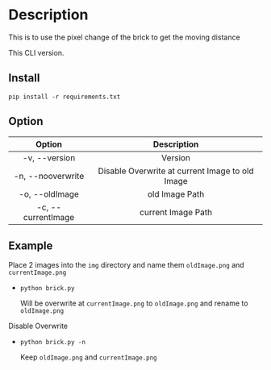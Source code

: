 # Description

This is to use the pixel change of the brick to get the moving distance

This CLI version.

## Install

`pip install -r requirements.txt  ` 

## Option

|       Option       |                   Description                   |
| :----------------: | :---------------------------------------------: |
|   -v, --version    |                     Version                     |
| -n, --nooverwrite  | Disable Overwrite at current Image to old Image |
|   -o, --oldImage   |                 old Image Path                  |
| -c, --currentImage |               current Image Path                |

## Example

Place 2 images into the `img` directory and name them `oldImage.png` and `currentImage.png`

* `python brick.py`

    Will be overwrite at `currentImage.png` to `oldImage.png` and rename to `oldImage.png`

Disable Overwrite

* `python brick.py -n` 

    Keep `oldImage.png` and `currentImage.png`